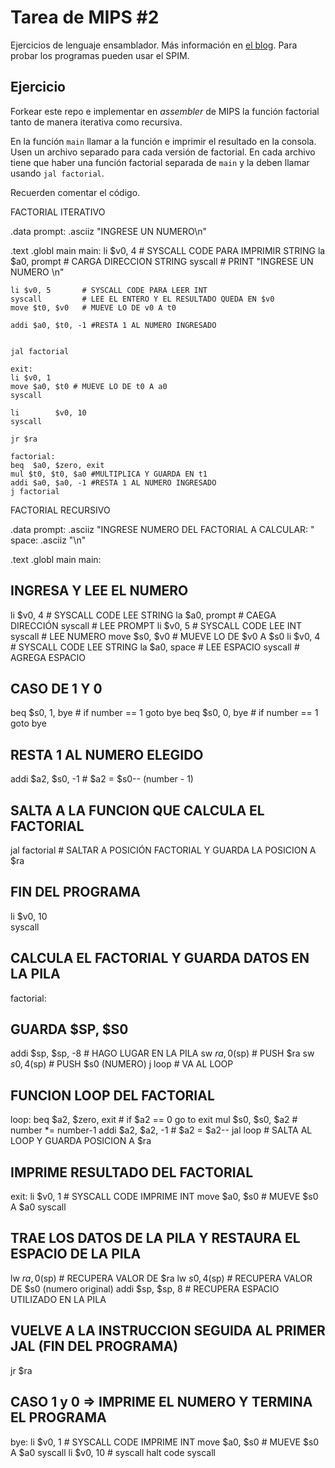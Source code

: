 # Tarea de MIPS \#2

Ejercicios de lenguaje ensamblador. Más información en [el blog](https://la35.net/orga/mips-funciones.html). Para probar los programas pueden usar el SPIM.

## Ejercicio

Forkear este repo e implementar en _assembler_ de MIPS la función factorial tanto de manera iterativa como recursiva.

En la función `main` llamar a la función e imprimir el resultado en la consola. Usen un archivo separado para cada versión de factorial. En cada archivo tiene que haber una función factorial separada de `main` y la deben llamar usando `jal factorial`. 

Recuerden comentar el código.

FACTORIAL ITERATIVO

.data
prompt: .asciiz "INGRESE UN NUMERO\n"


.text
  .globl main
    main:
    li $v0, 4       # SYSCALL CODE PARA IMPRIMIR STRING
    la $a0, prompt  # CARGA DIRECCION STRING
    syscall         # PRINT "INGRESE UN NUMERO \n"

    li $v0, 5       # SYSCALL CODE PARA LEER INT
    syscall         # LEE EL ENTERO Y EL RESULTADO QUEDA EN $v0
    move $t0, $v0   # MUEVE LO DE v0 A t0 

    addi $a0, $t0, -1 #RESTA 1 AL NUMERO INGRESADO


    jal factorial

    exit:
    li $v0, 1
    move $a0, $t0 # MUEVE LO DE t0 A a0
    syscall

    li        $v0, 10
    syscall                         

    jr $ra

    factorial:
    beq  $a0, $zero, exit
    mul $t0, $t0, $a0 #MULTIPLICA Y GUARDA EN t1
    addi $a0, $a0, -1 #RESTA 1 AL NUMERO INGRESADO
    j factorial


  FACTORIAL RECURSIVO

.data
prompt: .asciiz "INGRESE NUMERO DEL FACTORIAL A CALCULAR:  " 
space:  .asciiz "\n"        

.text
.globl main
main:
## INGRESA Y LEE EL NUMERO
li		      $v0, 4		        # SYSCALL CODE LEE STRING 
la		      $a0, prompt		    # CAEGA DIRECCIÓN 
syscall                       # LEE PROMPT
li          $v0, 5            # SYSCALL CODE LEE INT
syscall                       # LEE NUMERO
move        $s0, $v0          # MUEVE LO DE $v0 A $s0
li		      $v0, 4		        # SYSCALL CODE LEE STRING
la		      $a0, space		    # LEE ESPACIO
syscall                       # AGREGA ESPACIO

## CASO DE 1 Y 0
beq         $s0, 1, bye  # if number == 1 goto bye
beq         $s0, 0, bye  # if number == 1 goto bye

## RESTA 1 AL NUMERO ELEGIDO
addi		    $a2, $s0, -1      # $a2 = $s0-- (number - 1)

## SALTA A LA FUNCION QUE CALCULA EL FACTORIAL
jal         factorial              # SALTAR A POSICIÓN FACTORIAL Y GUARDA LA POSICION A $ra

## FIN DEL PROGRAMA
li		      $v0, 10		        
syscall

## CALCULA EL FACTORIAL Y GUARDA DATOS EN LA PILA
factorial:
## GUARDA $SP, $S0
addi        $sp, $sp, -8      # HAGO LUGAR EN LA PILA
sw          $ra, 0($sp)       # PUSH $ra
sw          $s0, 4($sp)       # PUSH $s0 (NUMERO)
j           loop              # VA AL LOOP

## FUNCION LOOP DEL FACTORIAL
loop:
beq		      $a2, $zero, exit  # if $a2 == 0 go to exit
mul         $s0, $s0, $a2     # number *=  number-1
addi		    $a2, $a2, -1      # $a2 = $a2--
jal         loop              # SALTA AL LOOP Y GUARDA POSICION A $ra

## IMPRIME RESULTADO DEL FACTORIAL
exit:
li          $v0, 1            # SYSCALL CODE IMPRIME INT
move        $a0, $s0          # MUEVE $s0 A $a0
syscall

## TRAE LOS DATOS DE LA PILA Y RESTAURA EL ESPACIO DE LA PILA
lw          $ra, 0($sp)       # RECUPERA VALOR DE $ra
lw          $s0, 4($sp)       # RECUPERA VALOR DE $s0 (numero original)
addi        $sp, $sp, 8       # RECUPERA ESPACIO UTILIZADO EN LA PILA

## VUELVE A LA INSTRUCCION SEGUIDA AL PRIMER JAL (FIN DEL PROGRAMA)
jr          $ra

## CASO 1 y 0 => IMPRIME EL NUMERO Y TERMINA EL PROGRAMA
bye:
li          $v0, 1            # SYSCALL CODE IMPRIME INT
move        $a0, $s0          # MUEVE $s0 A $a0
syscall
li		      $v0, 10		        # syscall halt code
syscall
